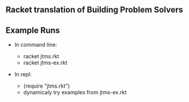 Racket translation of Building Problem Solvers
----------------------------------------------

## Example Runs

- In command line:
  - racket jtms.rkt
  - racket jtms-ex.rkt

- In repl:
  - (require "jtms.rkt")
  - dynamicaly try examples from jtms-ex.rkt
